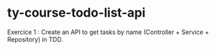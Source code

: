 # ty-course-todo-list-api

Exercice 1 : Create an API to get tasks by name (Controller + Service + Repository) in TDD.
